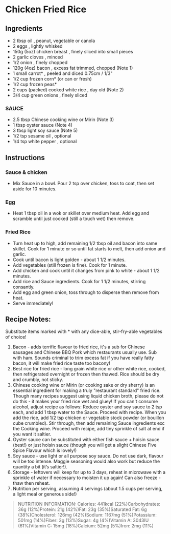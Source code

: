 # Chicken Fried Rice
## Ingredients
- 2 tbsp oil , peanut, vegetable or canola
- 2 eggs , lightly whisked
- 150g (5oz) chicken breast , finely sliced into small pieces
- 2 garlic cloves , minced
- 1/2 onion , finely chopped
- 120g (4oz) bacon , excess fat trimmed, chopped (Note 1)
- 1 small carrot* , peeled and diced 0.75cm / 1/3"
- 1/2 cup frozen corn* (or can or fresh)
- 1/2 cup frozen peas*
- 2 cups (packed) cooked white rice , day old (Note 2)
- 3/4 cup green onions , finely sliced
### SAUCE
- 2.5 tbsp Chinese cooking wine or Mirin (Note 3)
- 1 tbsp oyster sauce (Note 4)
- 3 tbsp light soy sauce (Note 5)
- 1/2 tsp sesame oil , optional
- 1/4 tsp white pepper , optional
## Instructions
### Sauce & chicken
- Mix Sauce in a bowl. Pour 2 tsp over chicken, toss to coat, then set aside for 10 minutes.
### Egg
- Heat 1 tbsp oil in a wok or skillet over medium heat. Add egg and scramble until just cooked (still a touch wet) then remove.
### Fried Rice
- Turn heat up to high, add remaining 1/2 tbsp oil and bacon into same skillet. Cook for 1 minute or so until fat starts to melt, then add onion and garlic.
- Cook until bacon is light golden - about 1 1/2 minutes.
- Add vegetables (still frozen is fine). Cook for 1 minute.
- Add chicken and cook until it changes from pink to white - about 1 1/2 minutes.
- Add rice and Sauce ingredients. Cook for 1 1/2 minutes, stirring consantly.
- Add egg and green onion, toss through to disperse then remove from heat.
- Serve immediately!
## Recipe Notes:
Substitute items marked with * with any dice-able, stir-fry-able vegetables of choice!
1. Bacon - adds terrific flavour to fried rice, it's a sub for Chinese sausages and Chinese BBQ Pork which restaurants usually use. Sub with ham. Sounds criminal to trim excess fat if you have really fatty bacon, it will make fried rice taste too bacony!
2. Best rice for fried rice - long grain white rice or other white rice, cooked, then refrigerated overnight or frozen then thawed. Rice should be dry and crumbly, not sticky.
3. Chinese cooking wine or Mirin (or cooking sake or dry sherry) is an essential ingredient for making a truly "restaurant standard" fried rice. Though many recipes suggest using liquid chicken broth, please do not do this - it makes your fried rice wet and gluey! If you can't consume alcohol, adjust recipe as follows: Reduce oyster and soy sauce to 2 tsp each, and add 1 tbsp water to the Sauce. Proceed with recipe. When you add the rice, add 1/2 tsp chicken or vegetable stock powder (or bouillon cube crumbled). Stir through, then add remaining Sauce ingredients exc the Cooking wine. Proceed with recipe, add tiny sprinkle of salt at end if you want it saltier.
4. Oyster sauce can be substituted with either fish sauce + hoisin sauce (best!) or just hoisin sauce (though you will get a slight Chinese Five Spice Flavour which is lovely!)
5. Soy sauce - use light or all purpose soy sauce. Do not use dark, flavour will be too intense. Maggie seasoning would also work but reduce the quantity a bit (it’s saltier!).
6. Storage - leftovers will keep for up to 3 days, reheat in microwave with a sprinkle of water if necessary to moisten it up again! Can also freeze - thaw then reheat.
7. Nutrition per serving, assuming 4 servings (about 1.5 cups per serving, a light meal or generous side!)
>NUTRITION INFORMATION:
>Calories: 441kcal (22%)Carbohydrates: 36g (12%)Protein: 21g (42%)Fat: 23g (35%)Saturated Fat: 6g (38%)Cholesterol: 126mg (42%)Sodium: 1167mg (51%)Potassium: 501mg (14%)Fiber: 3g (13%)Sugar: 4g (4%)Vitamin A: 3043IU (61%)Vitamin C: 15mg (18%)Calcium: 52mg (5%)Iron: 2mg (11%)
